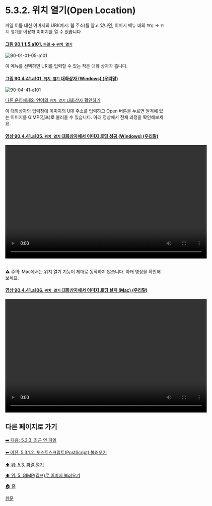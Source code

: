 # 5.3.2. 위치 열기(Open Location)
파일 이름 대신 이미지의 URI(예시: 웹 주소)를 알고 있다면, 이미지 메뉴 바의 `파일` → `위치 열기`를 이용해 이미지를 열 수 있습니다. 

<a id="90-01-01-05-a101"></a>

#### [그림 90.1.1.5.a101. `파일` → `위치 열기`](./90-01-01-05-open_location.md#90-01-01-05-a101)
![90-01-01-05-a101](https://github.com/wonder13662/gimp/assets/15767104/cea94475-0758-4db0-8730-d9360385349b)

이 메뉴를 선택하면 URI를 입력할 수 있는 작은 대화 상자가 뜹니다. 

<a id="90-04-41-a101"></a>

#### [그림 90.4.41.a101. `위치 열기` 대화상자 (Windows) (우리말)](./90-04-0041-open_location.md#90-04-41-a101)
![90-04-41-a101](https://github.com/wonder13662/gimp/assets/15767104/606fa2a9-9f74-4bb8-a475-2e78623584ee)

[다른 운영체제와 언어의 `위치 열기` 대화상자 확인하기](./90-04-0041-open_location.md#90-04-41-a102)

이 대화상자의 입력창에 이미지의 URI 주소를 입력하고 Open 버튼을 누르면 원격에 있는 이미지를 GIMP(김프)로 불러올 수 있습니다. 아래 영상에서 전체 과정을 확인해보세요.

<a id="90-04-41-a105"></a>

#### [영상 90.4.41.a105. `위치 열기` 대화상자에서 이미지 로딩 성공 (Windows) (우리말)](./90-04-0041-open_location.md#90-04-41-a105)
<video controls="controls" width="640" height="360" src="https://github.com/wonder13662/gimp/assets/15767104/c870f3e0-9c7e-49ee-959e-9362f900a663"></video>

<br/>
⚠️ 주의: Mac에서는 위치 열기 기능이 제대로 동작하지 않습니다. 아래 영상을 확인해보세요.

<a id="90-04-41-a106"></a>

#### [영상 90.4.41.a106. `위치 열기` 대화상자에서 이미지 로딩 실패 (Mac) (우리말)](./90-04-0041-open_location.md#90-04-41-a106)
<video controls="controls" width="640" height="360" src="https://github.com/wonder13662/gimp/assets/15767104/34240b4a-ac31-4302-91f9-35e0b1ab5e18"></video>

## 다른 페이지로 가기

[➡️ 다음: 5.3.3. 최근 연 파일](./05-03-03-open-recent.md)

[⬅️ 이전: 5.3.1.2. 포스트스크립트(PostScript) 불러오기](./05-03-01-02-import_from_postscript.md)

[⬆️ 위: 5.3. 파열 열기](./05-03-00-opening-files.md)

[⬆️ 위: 5. GIMP(김프)로 이미지 불러오기](./05-00-getting-images-into-gimp.md)

[🏠 홈](./00-home.md)

[원문](https://docs.gimp.org/2.10/ko/gimp-using-open-location.html)

